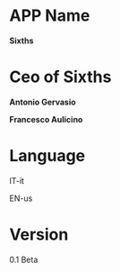 # APP Name
**Sixths** 
# Ceo of Sixths
**Antonio Gervasio**

**Francesco Aulicino**

# Language
IT-it

EN-us
# Version
0.1 Beta
